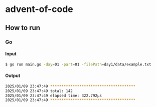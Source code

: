 # advent-of-code

## How to run
### Go
#### Input

```bash
$ go run main.go -day=01 -part=01 -filePath=day1/data/example.txt
```

#### Output

```bash
2025/01/09 23:47:49 **************************************
2025/01/09 23:47:49 total: 142
2025/01/09 23:47:49 elapsed time: 322.792µs
2025/01/09 23:47:49 **************************************
````
